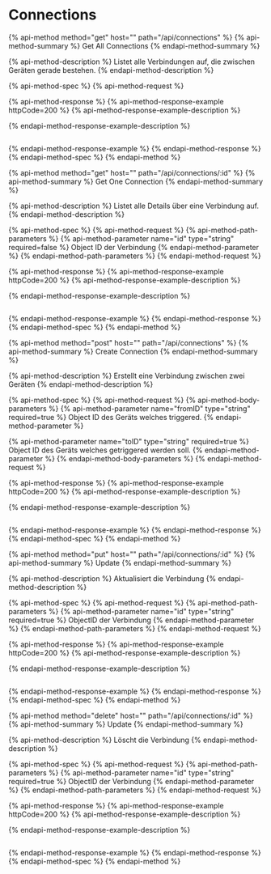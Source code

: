 # Connections

{% api-method method="get" host="" path="/api/connections" %}
{% api-method-summary %}
Get All Connections
{% endapi-method-summary %}

{% api-method-description %}
Listet alle Verbindungen auf, die zwischen Geräten gerade bestehen.
{% endapi-method-description %}

{% api-method-spec %}
{% api-method-request %}

{% api-method-response %}
{% api-method-response-example httpCode=200 %}
{% api-method-response-example-description %}

{% endapi-method-response-example-description %}

```

```
{% endapi-method-response-example %}
{% endapi-method-response %}
{% endapi-method-spec %}
{% endapi-method %}

{% api-method method="get" host="" path="/api/connections/:id" %}
{% api-method-summary %}
Get One Connection
{% endapi-method-summary %}

{% api-method-description %}
Listet alle Details über eine Verbindung auf.
{% endapi-method-description %}

{% api-method-spec %}
{% api-method-request %}
{% api-method-path-parameters %}
{% api-method-parameter name="id" type="string" required=false %}
Object ID der Verbindung
{% endapi-method-parameter %}
{% endapi-method-path-parameters %}
{% endapi-method-request %}

{% api-method-response %}
{% api-method-response-example httpCode=200 %}
{% api-method-response-example-description %}

{% endapi-method-response-example-description %}

```

```
{% endapi-method-response-example %}
{% endapi-method-response %}
{% endapi-method-spec %}
{% endapi-method %}

{% api-method method="post" host="" path="/api/connections" %}
{% api-method-summary %}
Create Connection
{% endapi-method-summary %}

{% api-method-description %}
Erstellt eine Verbindung zwischen zwei Geräten
{% endapi-method-description %}

{% api-method-spec %}
{% api-method-request %}
{% api-method-body-parameters %}
{% api-method-parameter name="fromID" type="string" required=true %}
Object ID des Geräts welches triggered.
{% endapi-method-parameter %}

{% api-method-parameter name="toID" type="string" required=true %}
Object ID des Geräts welches getriggered werden soll.
{% endapi-method-parameter %}
{% endapi-method-body-parameters %}
{% endapi-method-request %}

{% api-method-response %}
{% api-method-response-example httpCode=200 %}
{% api-method-response-example-description %}

{% endapi-method-response-example-description %}

```

```
{% endapi-method-response-example %}
{% endapi-method-response %}
{% endapi-method-spec %}
{% endapi-method %}

{% api-method method="put" host="" path="/api/connections/:id" %}
{% api-method-summary %}
Update
{% endapi-method-summary %}

{% api-method-description %}
Aktualisiert die Verbindung 
{% endapi-method-description %}

{% api-method-spec %}
{% api-method-request %}
{% api-method-path-parameters %}
{% api-method-parameter name="id" type="string" required=true %}
ObjectID der Verbindung
{% endapi-method-parameter %}
{% endapi-method-path-parameters %}
{% endapi-method-request %}

{% api-method-response %}
{% api-method-response-example httpCode=200 %}
{% api-method-response-example-description %}

{% endapi-method-response-example-description %}

```

```
{% endapi-method-response-example %}
{% endapi-method-response %}
{% endapi-method-spec %}
{% endapi-method %}

{% api-method method="delete" host="" path="/api/connections/:id" %}
{% api-method-summary %}
Update
{% endapi-method-summary %}

{% api-method-description %}
Löscht die Verbindung
{% endapi-method-description %}

{% api-method-spec %}
{% api-method-request %}
{% api-method-path-parameters %}
{% api-method-parameter name="id" type="string" required=true %}
ObjectID der Verbindung
{% endapi-method-parameter %}
{% endapi-method-path-parameters %}
{% endapi-method-request %}

{% api-method-response %}
{% api-method-response-example httpCode=200 %}
{% api-method-response-example-description %}

{% endapi-method-response-example-description %}

```

```
{% endapi-method-response-example %}
{% endapi-method-response %}
{% endapi-method-spec %}
{% endapi-method %}

